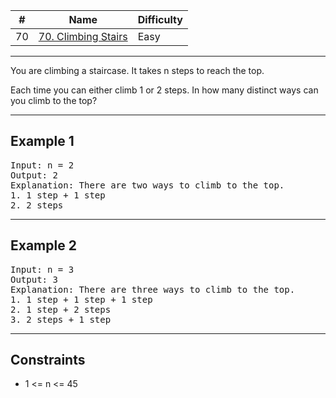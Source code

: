 | #   | Name                                                                                                                              | Difficulty |
| --- | --------------------------------------------------------------------------------------------------------------------------------- | ---------- |
| 70  | [70. Climbing Stairs](https://leetcode.com/problems/climbing-stairs/description/?envType=study-plan-v2&envId=dynamic-programming) | Easy       |

---

You are climbing a staircase. It takes n steps to reach the top.

Each time you can either climb 1 or 2 steps. In how many distinct ways can you climb to the top?

---

## Example 1

<pre>
Input: n = 2
Output: 2
Explanation: There are two ways to climb to the top.
1. 1 step + 1 step
2. 2 steps
</pre>

---

## Example 2

<pre>
Input: n = 3
Output: 3
Explanation: There are three ways to climb to the top.
1. 1 step + 1 step + 1 step
2. 1 step + 2 steps
3. 2 steps + 1 step
</pre>

---

## Constraints
- 1 <= n <= 45